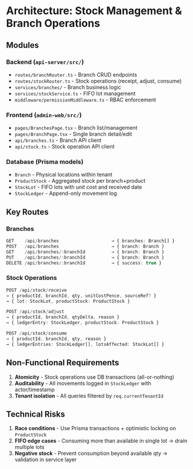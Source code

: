 # Architecture: Stock Management & Branch Operations

## Modules

### Backend (`api-server/src/`)
- `routes/branchRouter.ts` - Branch CRUD endpoints
- `routes/stockRouter.ts` - Stock operations (receipt, adjust, consume)
- `services/branches/` - Branch business logic
- `services/stockService.ts` - FIFO lot management
- `middleware/permissionMiddleware.ts` - RBAC enforcement

### Frontend (`admin-web/src/`)
- `pages/BranchesPage.tsx` - Branch list/management
- `pages/BranchPage.tsx` - Single branch detail/edit
- `api/branches.ts` - Branch API client
- `api/stock.ts` - Stock operation API client

### Database (Prisma models)
- `Branch` - Physical locations within tenant
- `ProductStock` - Aggregated stock per branch+product
- `StockLot` - FIFO lots with unit cost and received date
- `StockLedger` - Append-only movement log

## Key Routes

### Branches
```typescript
GET    /api/branches                    → { branches: Branch[] }
POST   /api/branches                    → { branch: Branch }
GET    /api/branches/:branchId          → { branch: Branch }
PUT    /api/branches/:branchId          → { branch: Branch }
DELETE /api/branches/:branchId          → { success: true }
```

### Stock Operations
```typescript
POST /api/stock/receive
→ { productId, branchId, qty, unitCostPence, sourceRef? }
→ { lot: StockLot, productStock: ProductStock }

POST /api/stock/adjust
→ { productId, branchId, qtyDelta, reason }
→ { ledgerEntry: StockLedger, productStock: ProductStock }

POST /api/stock/consume
→ { productId, branchId, qty, reason }
→ { ledgerEntries: StockLedger[], lotsAffected: StockLot[] }
```

## Non-Functional Requirements
1. **Atomicity** - Stock operations use DB transactions (all-or-nothing)
2. **Auditability** - All movements logged in `StockLedger` with actor/timestamp
3. **Tenant isolation** - All queries filtered by `req.currentTenantId`

## Technical Risks
1. **Race conditions** - Use Prisma transactions + optimistic locking on `ProductStock`
2. **FIFO edge cases** - Consuming more than available in single lot → drain multiple lots
3. **Negative stock** - Prevent consumption beyond available qty → validation in service layer
